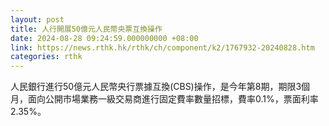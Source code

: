 ```yaml
---
layout: post
title: 人行開展50億元人民幣央票互換操作
date: 2024-08-28 09:24:59.000000000 +08:00
link: https://news.rthk.hk/rthk/ch/component/k2/1767932-20240828.htm
categories: rthk
---
```


人民銀行進行50億元人民幣央行票據互換(CBS)操作，是今年第8期，期限3個月，面向公開市場業務一級交易商進行固定費率數量招標，費率0.1%，票面利率2.35%。
